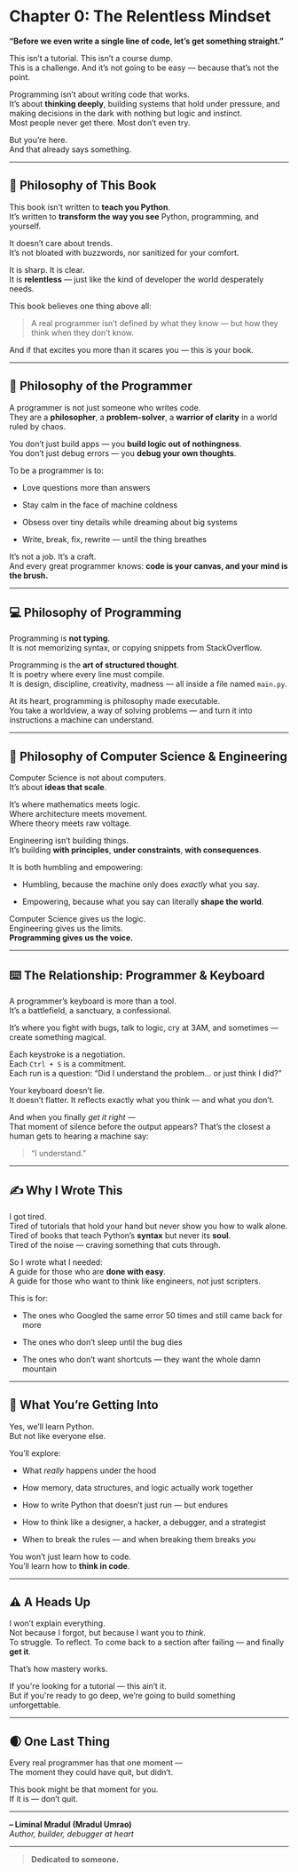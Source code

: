 

# Chapter 0: The Relentless Mindset

**“Before we even write a single line of code, let’s get something straight.”**

This isn’t a tutorial. This isn’t a course dump.  
This is a challenge. And it’s not going to be easy — because that’s not the point.

Programming isn’t about writing code that works.  
It’s about **thinking deeply**, building systems that hold under pressure, and making decisions in the dark with nothing but logic and instinct.  
Most people never get there. Most don’t even try.

But you’re here.  
And that already says something.

----------

## 📖 Philosophy of This Book

This book isn’t written to **teach you Python**.  
It’s written to **transform the way you see** Python, programming, and yourself.

It doesn’t care about trends.  
It’s not bloated with buzzwords, nor sanitized for your comfort.

It is sharp. It is clear.  
It is **relentless** — just like the kind of developer the world desperately needs.

This book believes one thing above all:

> A real programmer isn’t defined by what they know — but how they think when they don’t know.

And if that excites you more than it scares you — this is your book.

----------

## 👤 Philosophy of the Programmer

A programmer is not just someone who writes code.  
They are a **philosopher**, a **problem-solver**, a **warrior of clarity** in a world ruled by chaos.

You don’t just build apps — you **build logic out of nothingness**.  
You don’t just debug errors — you **debug your own thoughts**.

To be a programmer is to:

-   Love questions more than answers
    
-   Stay calm in the face of machine coldness
    
-   Obsess over tiny details while dreaming about big systems
    
-   Write, break, fix, rewrite — until the thing breathes
    

It’s not a job. It’s a craft.  
And every great programmer knows: **code is your canvas, and your mind is the brush.**

----------

## 💻 Philosophy of Programming

Programming is **not typing**.  
It is not memorizing syntax, or copying snippets from StackOverflow.

Programming is the **art of structured thought**.  
It is poetry where every line must compile.  
It is design, discipline, creativity, madness — all inside a file named `main.py`.

At its heart, programming is philosophy made executable.  
You take a worldview, a way of solving problems — and turn it into instructions a machine can understand.

----------

## 🧠 Philosophy of Computer Science & Engineering

Computer Science is not about computers.  
It’s about **ideas that scale**.

It’s where mathematics meets logic.  
Where architecture meets movement.  
Where theory meets raw voltage.

Engineering isn’t building things.  
It’s building **with principles**, **under constraints**, **with consequences**.

It is both humbling and empowering:

-   Humbling, because the machine only does _exactly_ what you say.
    
-   Empowering, because what you say can literally **shape the world**.
    

Computer Science gives us the logic.  
Engineering gives us the limits.  
**Programming gives us the voice.**

----------

## ⌨️ The Relationship: Programmer & Keyboard

A programmer’s keyboard is more than a tool.  
It’s a battlefield, a sanctuary, a confessional.

It’s where you fight with bugs, talk to logic, cry at 3AM, and sometimes — create something magical.

Each keystroke is a negotiation.  
Each `Ctrl + S` is a commitment.  
Each run is a question: “Did I understand the problem... or just think I did?”

Your keyboard doesn’t lie.  
It doesn’t flatter. It reflects exactly what you think — and what you don’t.

And when you finally _get it right_ —  
That moment of silence before the output appears? That’s the closest a human gets to hearing a machine say:

> “I understand.”

----------

## ✍️ Why I Wrote This

I got tired.  
Tired of tutorials that hold your hand but never show you how to walk alone.  
Tired of books that teach Python’s **syntax** but never its **soul**.  
Tired of the noise — craving something that cuts through.

So I wrote what I needed:  
A guide for those who are **done with easy**.  
A guide for those who want to think like engineers, not just scripters.

This is for:

-   The ones who Googled the same error 50 times and still came back for more
    
-   The ones who don’t sleep until the bug dies
    
-   The ones who don’t want shortcuts — they want the whole damn mountain
    

----------

## 🧭 What You’re Getting Into

Yes, we’ll learn Python.  
But not like everyone else.

You’ll explore:

-   What _really_ happens under the hood
    
-   How memory, data structures, and logic actually work together
    
-   How to write Python that doesn’t just run — but endures
    
-   How to think like a designer, a hacker, a debugger, and a strategist
    
-   When to break the rules — and when breaking them breaks _you_
    

You won’t just learn how to code.  
You’ll learn how to **think in code**.

----------

## ⚠️ A Heads Up

I won’t explain everything.  
Not because I forgot, but because I want you to _think_.  
To struggle. To reflect. To come back to a section after failing — and finally **get it**.

That’s how mastery works.

If you're looking for a tutorial — this ain’t it.  
But if you're ready to go deep, we’re going to build something unforgettable.

----------

## 🌒 One Last Thing

Every real programmer has that one moment —  
The moment they could have quit, but didn’t.

This book might be that moment for you.  
If it is — don’t quit.

----------

**– Liminal Mradul (Mradul Umrao)**  
_Author, builder, debugger at heart_

----------

> **Dedicated to someone.**

